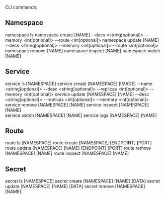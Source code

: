 CLI commands:

## Namespace
namespace ls
namespace create [NAME] --decs <string[optional]> --memory <int[optional]> --route <int[optional]>
namespace update [NAME] --decs <string[optional]> --memory <int[optional]> --route <int[optional]>
namespace remove [NAME]
namespace inspect [NAME]
namespace watch [NAME]

## Service
service ls [NAMESPACE] 
service create [NAMESPACE] [IMAGE] --name <string[optional]> --desc <string[optional]> --replicas <int[optional]> --memory <int[optional]>
service update [NAMESPACE] [NAME] --desc <string[optional]> --replicas <int[optional]> --memory <int[optional]>
service remove [NAMESPACE] [NAME] 
service inspect [NAMESPACE] [NAME]  
service watch [NAMESPACE] [NAME] 
service logs [NAMESPACE] [NAME] 

## Route
route ls [NAMESPACE] 
route create [NAMESPACE] [ENDPOINT] [PORT] 
route update [NAMESPACE] [NAME] [ENDPOINT] [PORT] 
route remove [NAMESPACE] [NAME] 
route inspect [NAMESPACE] [NAME]

## Secret
secret ls [NAMESPACE] 
secret create [NAMESPACE] [NAME] [DATA] 
secret update [NAMESPACE] [NAME] [DATA] 
secret remove [NAMESPACE] [NAME]  
